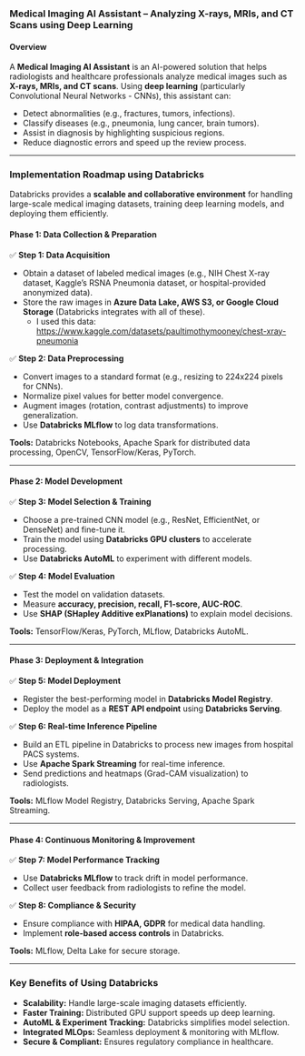 ### **Medical Imaging AI Assistant – Analyzing X-rays, MRIs, and CT Scans using Deep Learning**

#### **Overview**
A **Medical Imaging AI Assistant** is an AI-powered solution that helps radiologists and healthcare professionals analyze medical images such as **X-rays, MRIs, and CT scans**. Using **deep learning** (particularly Convolutional Neural Networks - CNNs), this assistant can:

- Detect abnormalities (e.g., fractures, tumors, infections).
- Classify diseases (e.g., pneumonia, lung cancer, brain tumors).
- Assist in diagnosis by highlighting suspicious regions.
- Reduce diagnostic errors and speed up the review process.

---

### **Implementation Roadmap using Databricks**
Databricks provides a **scalable and collaborative environment** for handling large-scale medical imaging datasets, training deep learning models, and deploying them efficiently.

#### **Phase 1: Data Collection & Preparation**
✅ **Step 1: Data Acquisition**
- Obtain a dataset of labeled medical images (e.g., NIH Chest X-ray dataset, Kaggle’s RSNA Pneumonia dataset, or hospital-provided anonymized data).
- Store the raw images in **Azure Data Lake, AWS S3, or Google Cloud Storage** (Databricks integrates with all of these).
  - I used this data: https://www.kaggle.com/datasets/paultimothymooney/chest-xray-pneumonia
     
✅ **Step 2: Data Preprocessing**
- Convert images to a standard format (e.g., resizing to 224x224 pixels for CNNs).
- Normalize pixel values for better model convergence.
- Augment images (rotation, contrast adjustments) to improve generalization.
- Use **Databricks MLflow** to log data transformations.

**Tools:** Databricks Notebooks, Apache Spark for distributed data processing, OpenCV, TensorFlow/Keras, PyTorch.

---

#### **Phase 2: Model Development**
✅ **Step 3: Model Selection & Training**
- Choose a pre-trained CNN model (e.g., ResNet, EfficientNet, or DenseNet) and fine-tune it.
- Train the model using **Databricks GPU clusters** to accelerate processing.
- Use **Databricks AutoML** to experiment with different models.

✅ **Step 4: Model Evaluation**
- Test the model on validation datasets.
- Measure **accuracy, precision, recall, F1-score, AUC-ROC**.
- Use **SHAP (SHapley Additive exPlanations)** to explain model decisions.

**Tools:** TensorFlow/Keras, PyTorch, MLflow, Databricks AutoML.

---

#### **Phase 3: Deployment & Integration**
✅ **Step 5: Model Deployment**
- Register the best-performing model in **Databricks Model Registry**.
- Deploy the model as a **REST API endpoint** using **Databricks Serving**.

✅ **Step 6: Real-time Inference Pipeline**
- Build an ETL pipeline in Databricks to process new images from hospital PACS systems.
- Use **Apache Spark Streaming** for real-time inference.
- Send predictions and heatmaps (Grad-CAM visualization) to radiologists.

**Tools:** MLflow Model Registry, Databricks Serving, Apache Spark Streaming.

---

#### **Phase 4: Continuous Monitoring & Improvement**
✅ **Step 7: Model Performance Tracking**
- Use **Databricks MLflow** to track drift in model performance.
- Collect user feedback from radiologists to refine the model.

✅ **Step 8: Compliance & Security**
- Ensure compliance with **HIPAA, GDPR** for medical data handling.
- Implement **role-based access controls** in Databricks.

**Tools:** MLflow, Delta Lake for secure storage.

---

### **Key Benefits of Using Databricks**
- **Scalability:** Handle large-scale imaging datasets efficiently.
- **Faster Training:** Distributed GPU support speeds up deep learning.
- **AutoML & Experiment Tracking:** Databricks simplifies model selection.
- **Integrated MLOps:** Seamless deployment & monitoring with MLflow.
- **Secure & Compliant:** Ensures regulatory compliance in healthcare.


